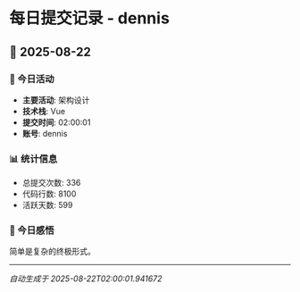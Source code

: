 # 每日提交记录 - dennis

## 📅 2025-08-22

### 🎯 今日活动
- **主要活动**: 架构设计
- **技术栈**: Vue
- **提交时间**: 02:00:01
- **账号**: dennis

### 📊 统计信息
- 总提交次数: 336
- 代码行数: 8100
- 活跃天数: 599

### 💭 今日感悟
简单是复杂的终极形式。

---
*自动生成于 2025-08-22T02:00:01.941672*
